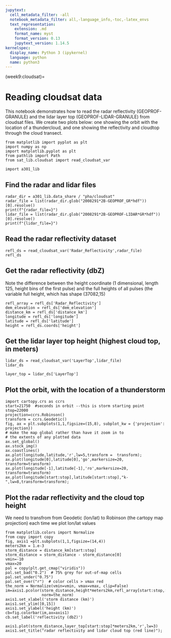 ```yaml
---
jupytext:
  cell_metadata_filter: -all
  notebook_metadata_filter: all,-language_info,-toc,-latex_envs
  text_representation:
    extension: .md
    format_name: myst
    format_version: 0.13
    jupytext_version: 1.14.5
kernelspec:
  display_name: Python 3 (ipykernel)
  language: python
  name: python3
---
```


(week9:cloudsat)=
# Reading cloudsat data

This notebook demonstrates how to read the radar reflectivity (GEOPROF-GRAΝULE) and the lidar layer top (GEOPROF-LIDAR-GRANULE)
from cloudsat files.  We create two plots below: one showing the orbit with the location of a thundercloud, and one
showing the reflectivity and cloudtop through the cloud transect.

```{code-cell} ipython3
from matplotlib import pyplot as plt
import numpy as np
import matplotlib.pyplot as plt
from pathlib import Path
from sat_lib.cloudsat import read_cloudsat_var

import a301_lib
```

## Find the radar and lidar files

```{code-cell} ipython3
radar_dir = a301_lib.data_share / "pha/cloudsat"
radar_file = list(radar_dir.glob("2008291*2B-GEOPROF_GR*hdf"))[0].resolve()
print(f"{radar_file=}")
lidar_file = list(radar_dir.glob("2008291*2B-GEOPROF-LIDAR*GR*hdf"))[0].resolve()
print(f"{lidar_file=}")
```

## Read the radar reflectivity dataset

```{code-cell} ipython3
refl_ds = read_cloudsat_var('Radar_Reflectivity',radar_file)
refl_ds
```

## Get the radar reflectivity (dbZ)

Note the difference between the height coordinate (1 dimensional, length 125, height bins of the first pulse) and the full heights
of all pulses (the variable full height, which has shape (37082,15)

```{code-cell} ipython3
refl_array = refl_ds['Radar_Reflectivity']
dem_elevation = refl_ds['dem_elevation']
distance_km = refl_ds['distance_km']
longitude = refl_ds['longitude']
latitude = refl_ds['latitude']
height = refl_ds.coords['height']
```

## Get the lidar layer top height (highest cloud top, in meters)

```{code-cell} ipython3
lidar_ds = read_cloudsat_var('LayerTop',lidar_file)
lidar_ds
```

```{code-cell} ipython3
layer_top = lidar_ds['LayerTop']
```

## Plot the orbit, with the location of a thunderstorm

```{code-cell} ipython3
import cartopy.crs as ccrs
start=21750  #seconds in orbit --this is storm starting point
stop=22000
projection=ccrs.Robinson()
transform = ccrs.Geodetic()
fig, ax = plt.subplots(1,1,figsize=(15,8), subplot_kw = {'projection': projection})
# make the map global rather than have it zoom in to
# the extents of any plotted data
ax.set_global()
ax.stock_img()
ax.coastlines()
ax.plot(longitude,latitude,'r',lw=5,transform =  transform);
ax.plot(longitude[0],latitude[0],'go',markersize=20, transform=transform)
ax.plot(longitude[-1],latitude[-1],'ro',markersize=20, transform=transform)
ax.plot(longitude[start:stop],latitude[start:stop],"k-",lw=8,transform=transform);
```

## Plot the radar reflectivity and the cloud top height

We need to transfrom from Geodetic (lon/lat) to Robinson (the cartopy map projection) each time
we plot lon/lat values

```{code-cell} ipython3
from matplotlib.colors import Normalize
from copy import copy
fig, axis1 =plt.subplots(1,1,figsize=(14,4))
meters2km = 1.e-3
storm_distance = distance_km[start:stop]
storm_distance = storm_distance - storm_distance[0]
vmin=-10
vmax=20
pal = copy(plt.get_cmap("viridis"))
pal.set_bad("0.2")  # 75% grey for out-of-map cells
pal.set_under("0.75")
pal.set_over("r")  # color cells > vmax red
the_norm = Normalize(vmin=vmin, vmax=vmax, clip=False)
im=axis1.pcolor(storm_distance,height*meters2km,refl_array[start:stop,:].T,
                norm=the_norm)
axis1.set_xlabel('storm distance (km)')
axis1.set_ylim([0,15])
axis1.set_ylabel('height (km)')
cb=fig.colorbar(im,ax=axis1)
cb.set_label('reflectivity (dbZ)')

axis1.plot(storm_distance,layer_top[start:stop]*meters2km,'r',lw=3)
axis1.set_title("radar reflectivity and lidar cloud top (red line)");
```
